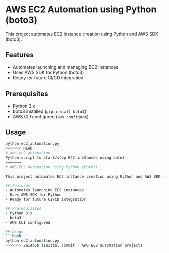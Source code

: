 # AWS EC2 Automation using Python (boto3)

This project automates EC2 instance creation using Python and AWS SDK (boto3).

## Features
- Automates launching and managing EC2 instances
- Uses AWS SDK for Python (boto3)
- Ready for future CI/CD integration

## Prerequisites
- Python 3.x
- boto3 installed (`pip install boto3`)
- AWS CLI configured (`aws configure`)

## Usage
```bash
python ec2_automation.py
<<<<<<< HEAD
# aws-ec2-automation
Python script to start/stop EC2 instances using boto3
=======
# AWS EC2 Automation using Python (boto3)

This project automates EC2 instance creation using Python and AWS SDK (boto3).

## Features
- Automates launching EC2 instances
- Uses AWS SDK for Python
- Ready for future CI/CD integration

## Prerequisites
- Python 3.x
- boto3
- AWS CLI configured

## Usage
```bash
python ec2_automation.py
>>>>>>> 2a14b5b (Initial commit - AWS EC2 automation project)

